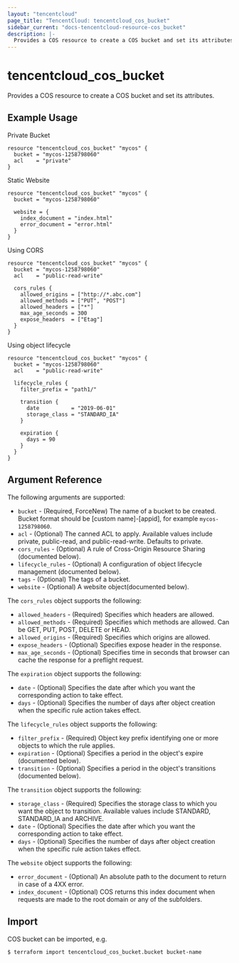 ```yaml
---
layout: "tencentcloud"
page_title: "TencentCloud: tencentcloud_cos_bucket"
sidebar_current: "docs-tencentcloud-resource-cos_bucket"
description: |-
  Provides a COS resource to create a COS bucket and set its attributes.
---
```


# tencentcloud_cos_bucket

Provides a COS resource to create a COS bucket and set its attributes.

## Example Usage

Private Bucket

```hcl
resource "tencentcloud_cos_bucket" "mycos" {
  bucket = "mycos-1258798060"
  acl    = "private"
}
```

Static Website

```hcl
resource "tencentcloud_cos_bucket" "mycos" {
  bucket = "mycos-1258798060"

  website = {
    index_document = "index.html"
    error_document = "error.html"
  }
}
```

Using CORS

```hcl
resource "tencentcloud_cos_bucket" "mycos" {
  bucket = "mycos-1258798060"
  acl    = "public-read-write"

  cors_rules {
    allowed_origins = ["http://*.abc.com"]
    allowed_methods = ["PUT", "POST"]
    allowed_headers = ["*"]
    max_age_seconds = 300
    expose_headers  = ["Etag"]
  }
}
```

Using object lifecycle

```hcl
resource "tencentcloud_cos_bucket" "mycos" {
  bucket = "mycos-1258798060"
  acl    = "public-read-write"

  lifecycle_rules {
    filter_prefix = "path1/"

    transition {
      date          = "2019-06-01"
      storage_class = "STANDARD_IA"
    }

    expiration {
      days = 90
    }
  }
}
```

## Argument Reference

The following arguments are supported:

* `bucket` - (Required, ForceNew) The name of a bucket to be created. Bucket format should be [custom name]-[appid], for example `mycos-1258798060`.
* `acl` - (Optional) The canned ACL to apply. Available values include private, public-read, and public-read-write. Defaults to private.
* `cors_rules` - (Optional) A rule of Cross-Origin Resource Sharing (documented below).
* `lifecycle_rules` - (Optional) A configuration of object lifecycle management (documented below).
* `tags` - (Optional) The tags of a bucket.
* `website` - (Optional) A website object(documented below).

The `cors_rules` object supports the following:

* `allowed_headers` - (Required) Specifies which headers are allowed.
* `allowed_methods` - (Required) Specifies which methods are allowed. Can be GET, PUT, POST, DELETE or HEAD.
* `allowed_origins` - (Required) Specifies which origins are allowed.
* `expose_headers` - (Optional) Specifies expose header in the response.
* `max_age_seconds` - (Optional) Specifies time in seconds that browser can cache the response for a preflight request.

The `expiration` object supports the following:

* `date` - (Optional) Specifies the date after which you want the corresponding action to take effect.
* `days` - (Optional) Specifies the number of days after object creation when the specific rule action takes effect.

The `lifecycle_rules` object supports the following:

* `filter_prefix` - (Required) Object key prefix identifying one or more objects to which the rule applies.
* `expiration` - (Optional) Specifies a period in the object's expire (documented below).
* `transition` - (Optional) Specifies a period in the object's transitions (documented below).

The `transition` object supports the following:

* `storage_class` - (Required) Specifies the storage class to which you want the object to transition. Available values include STANDARD, STANDARD_IA and ARCHIVE.
* `date` - (Optional) Specifies the date after which you want the corresponding action to take effect.
* `days` - (Optional) Specifies the number of days after object creation when the specific rule action takes effect.

The `website` object supports the following:

* `error_document` - (Optional) An absolute path to the document to return in case of a 4XX error.
* `index_document` - (Optional) COS returns this index document when requests are made to the root domain or any of the subfolders.


## Import

COS bucket can be imported, e.g.

```
$ terraform import tencentcloud_cos_bucket.bucket bucket-name
```

